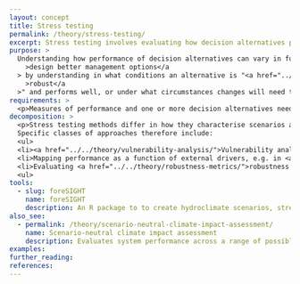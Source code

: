 ```yaml
---
layout: concept
title: Stress testing
permalink: /theory/stress-testing/
excerpt: Stress testing involves evaluating how decision alternatives perform in different conditions.
purpose: >
  Understanding how performance of decision alternatives can vary in future can help <a href="../../theory/generation-policy-alternatives/"
    >design better management options</a
  > by understanding in what conditions an alternative is "<a href="../../theory/robust-decisions/"
    >robust</a
  >" and performs well, or under what circumstances changes will need to made within an "<a href="../../theory/adaptive-decisions/">adaptive</a>" solution.
requirements: >
  <p>Measures of performance and one or more decision alternatives need to be specified. Stress testing can be performed in an optimisation context (e.g. to identify <a href="../../theory/robust-decisions/">robust decisions</a>), in which case the decision alternatives are defined within a model.</p>
decomposition: >
  <p>Stress testing methods differ in how they characterise scenarios and the form of output they provide. Scenarios can be pre-determined, defined by model parameters, or created within the stress testing process. Stress testing may report failures, simply show how performance varies, or aim to compare decision alternatives.</p>
  Specific classes of approaches therefore include:
  <ul>
  <li><a href="../../theory/vulnerability-analysis/">Vulnerability analysis</a> specifically identifies conditions in which management options can fail</li>
  <li>Mapping performance as a function of external drivers, e.g. in <a href="../../theory/decision-scaling/">Decision scaling</a></li>
  <li>Evaluating <a href="../../theory/robustness-metrics/">robustness metrics</a>, e.g. in <a href="../../theory/robust-optimisation/">Robust optimisation</a> or "<a href="../../theory/robust-decision-making/">Robust decision making</a>"</li>
  <ul>
tools:
  - slug: foreSIGHT
    name: foreSIGHT
    description: An R package to to create hydroclimate scenarios, stress test systems and visualize system performance in scenario-neutral climate change impact assessments.
also_see:
  - permalink: /theory/scenario-neutral-climate-impact-assessment/
    name: Scenario-neutral climate impact assessment
    description: Evaluates system performance across a range of possible climates rather than a pre-determined set of scenarios
examples:
further_reading:
references:
---
```

